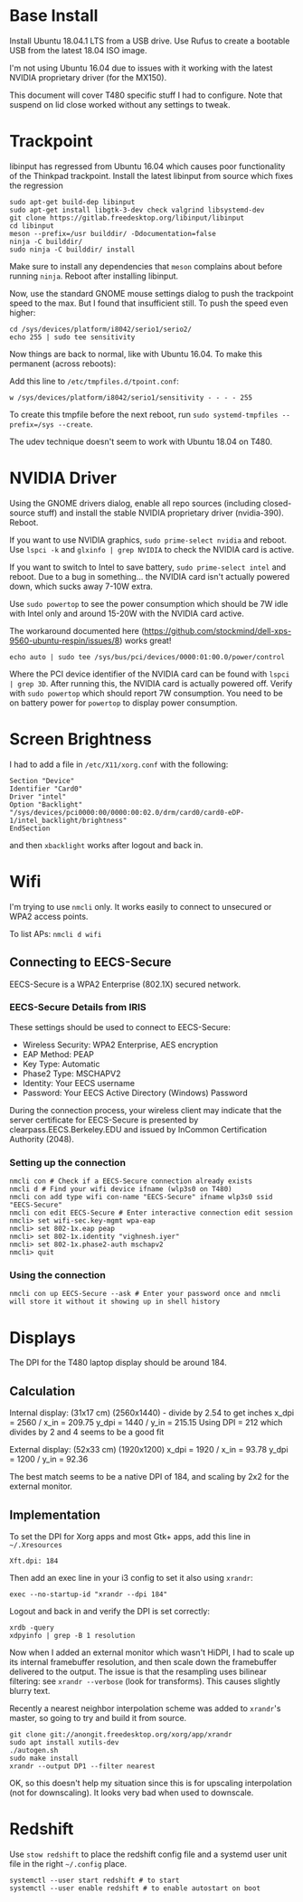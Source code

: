 # Base Install
Install Ubuntu 18.04.1 LTS from a USB drive. Use Rufus to create a bootable USB from the latest 18.04 ISO image.

I'm not using Ubuntu 16.04 due to issues with it working with the latest NVIDIA proprietary driver (for the MX150).

This document will cover T480 specific stuff I had to configure. Note that suspend on lid close worked without any settings to tweak.

# Trackpoint
libinput has regressed from Ubuntu 16.04 which causes poor functionality of the Thinkpad trackpoint.
Install the latest libinput from source which fixes the regression

```
sudo apt-get build-dep libinput
sudo apt-get install libgtk-3-dev check valgrind libsystemd-dev
git clone https://gitlab.freedesktop.org/libinput/libinput
cd libinput
meson --prefix=/usr builddir/ -Ddocumentation=false
ninja -C builddir/
sudo ninja -C builddir/ install
```

Make sure to install any dependencies that `meson` complains about before running `ninja`. Reboot after installing libinput.

Now, use the standard GNOME mouse settings dialog to push the trackpoint speed to the max. But I found that insufficient still. To push the speed even higher:

```
cd /sys/devices/platform/i8042/serio1/serio2/
echo 255 | sudo tee sensitivity
```

Now things are back to normal, like with Ubuntu 16.04. To make this permanent (across reboots):

Add this line to `/etc/tmpfiles.d/tpoint.conf`:

```
w /sys/devices/platform/i8042/serio1/sensitivity - - - - 255
```

To create this tmpfile before the next reboot, run `sudo systemd-tmpfiles --prefix=/sys --create`.

The udev technique doesn't seem to work with Ubuntu 18.04 on T480.

# NVIDIA Driver
Using the GNOME drivers dialog, enable all repo sources (including closed-source stuff) and install the stable NVIDIA proprietary driver (nvidia-390). Reboot.

If you want to use NVIDIA graphics, `sudo prime-select nvidia` and reboot. Use `lspci -k` and `glxinfo | grep NVIDIA` to check the NVIDIA card is active.

If you want to switch to Intel to save battery, `sudo prime-select intel` and reboot. Due to a bug in something... the NVIDIA card isn't actually powered down, which sucks away 7-10W extra.

Use `sudo powertop` to see the power consumption which should be 7W idle with Intel only and around 15-20W with the NVIDIA card active.

The workaround documented here (https://github.com/stockmind/dell-xps-9560-ubuntu-respin/issues/8) works great!

```
echo auto | sudo tee /sys/bus/pci/devices/0000:01:00.0/power/control
```

Where the PCI device identifier of the NVIDIA card can be found with `lspci | grep 3D`. After running this, the NVIDIA card is actually powered off. Verify with `sudo powertop` which should report 7W consumption. You need to be on battery power for `powertop` to display power consumption.

# Screen Brightness
I had to add a file in `/etc/X11/xorg.conf` with the following:

```
Section "Device"
Identifier "Card0"
Driver "intel"
Option "Backlight" "/sys/devices/pci0000:00/0000:00:02.0/drm/card0/card0-eDP-1/intel_backlight/brightness"
EndSection
```

and then `xbacklight` works after logout and back in.

# Wifi
I'm trying to use `nmcli` only. It works easily to connect to unsecured or WPA2 access points.

To list APs: `nmcli d wifi`

## Connecting to EECS-Secure
EECS-Secure is a WPA2 Enterprise (802.1X) secured network.

### EECS-Secure Details from IRIS
These settings should be used to connect to EECS-Secure:

- Wireless Security: WPA2 Enterprise, AES encryption
- EAP Method: PEAP
- Key Type: Automatic
- Phase2 Type: MSCHAPV2
- Identity: Your EECS username
- Password: Your EECS Active Directory (Windows) Password

During the connection process, your wireless client may indicate that the server certificate for EECS-Secure is presented by clearpass.EECS.Berkeley.EDU and issued by InCommon Certification Authority (2048).

### Setting up the connection
```
nmcli con # Check if a EECS-Secure connection already exists
nmcli d # Find your wifi device ifname (wlp3s0 on T480)
nmcli con add type wifi con-name "EECS-Secure" ifname wlp3s0 ssid "EECS-Secure"
nmcli con edit EECS-Secure # Enter interactive connection edit session
nmcli> set wifi-sec.key-mgmt wpa-eap
nmcli> set 802-1x.eap peap
nmcli> set 802-1x.identity "vighnesh.iyer"
nmcli> set 802-1x.phase2-auth mschapv2
nmcli> quit
```

### Using the connection
```
nmcli con up EECS-Secure --ask # Enter your password once and nmcli will store it without it showing up in shell history
```

# Displays
The DPI for the T480 laptop display should be around 184.

## Calculation
Internal display: (31x17 cm) (2560x1440)
    - divide by 2.54 to get inches
    x_dpi = 2560 / x_in = 209.75
    y_dpi = 1440 / y_in = 215.15
    Using DPI = 212 which divides by 2 and 4 seems to be a good fit

External display: (52x33 cm) (1920x1200)
    x_dpi = 1920 / x_in = 93.78
    y_dpi = 1200 / y_in = 92.36

The best match seems to be a native DPI of 184, and scaling by 2x2 for the external monitor.

## Implementation
To set the DPI for Xorg apps and most Gtk+ apps, add this line in `~/.Xresources`

```
Xft.dpi: 184
```

Then add an exec line in your i3 config to set it also using `xrandr`:

```
exec --no-startup-id "xrandr --dpi 184"
```

Logout and back in and verify the DPI is set correctly:
```
xrdb -query
xdpyinfo | grep -B 1 resolution
```

Now when I added an external monitor which wasn't HiDPI, I had to scale up its internal framebuffer resolution, and then scale down the framebuffer delivered to the output. The issue is that the resampling uses bilinear filtering: see `xrandr --verbose` (look for transforms). This causes slightly blurry text.

Recently a nearest neighbor interpolation scheme was added to `xrandr`'s master, so going to try and build it from source.

```
git clone git://anongit.freedesktop.org/xorg/app/xrandr
sudo apt install xutils-dev
./autogen.sh
sudo make install
xrandr --output DP1 --filter nearest
```

OK, so this doesn't help my situation since this is for upscaling interpolation (not for downscaling). It looks very bad when used to downscale.

# Redshift
Use `stow redshift` to place the redshift config file and a systemd user unit file in the right `~/.config` place.

```
systemctl --user start redshift # to start
systemctl --user enable redshift # to enable autostart on boot
```
